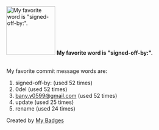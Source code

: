 <img src="https://my-badges.github.io/my-badges/favorite-word.png" alt="My favorite word is &quot;signed-off-by:&quot;." title="My favorite word is &quot;signed-off-by:&quot;." width="128">
<strong>My favorite word is &quot;signed-off-by:&quot;.</strong>
<br><br>

My favorite commit message words are:

1. signed-off-by: (used 52 times)
2. 0del (used 52 times)
3. <bany.y0599@gmail.com> (used 52 times)
4. update (used 25 times)
5. rename (used 24 times)


Created by <a href="https://github.com/my-badges/my-badges">My Badges</a>